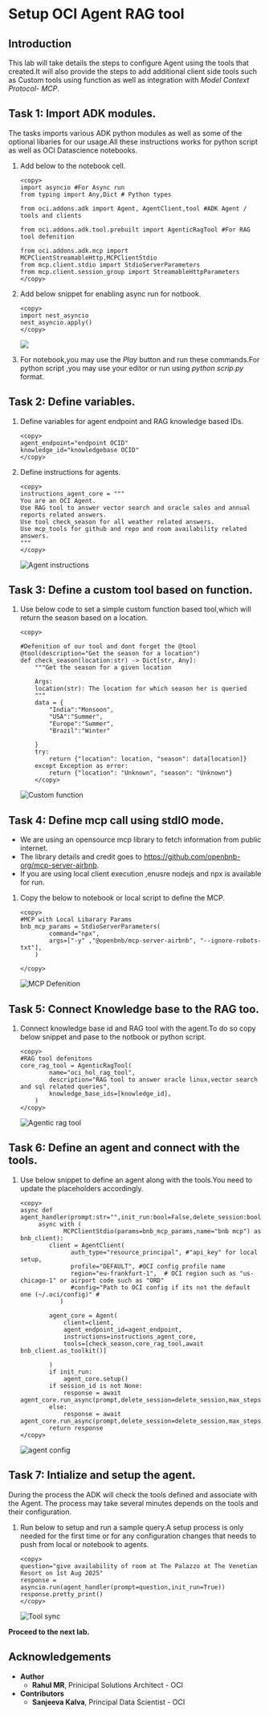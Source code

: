 # Setup OCI Agent RAG tool

## Introduction

This lab will take details the steps to configure Agent using the tools that created.It will also provide the steps to add additional client side tools such as Custom tools using function as well as integration with *Model Context Protocol- MCP*.

## Task 1: Import ADK modules.
The tasks imports various ADK python modules as well as some of the optional libaries for our usage.All these instructions works for python script as well as OCI Datascience notebooks.

1. Add below to the notebook cell.

    ```
    <copy>
    import asyncio #For Async run 
    from typing import Any,Dict # Python types 

    from oci.addons.adk import Agent, AgentClient,tool #ADK Agent / tools and clients

    from oci.addons.adk.tool.prebuilt import AgenticRagTool #For RAG tool defenition 

    from oci.addons.adk.mcp import MCPClientStreamableHttp,MCPClientStdio
    from mcp.client.stdio import StdioServerParameters
    from mcp.client.session_group import StreamableHttpParameters
    </copy>
    ```
1. Add below snippet for enabling async run for notbook.

    ```
    <copy>
    import nest_asyncio
    nest_asyncio.apply()
    </copy>
    ```

    ![](images/module_import.png)
1. For notebook,you may use the *Play* button and run these commands.For python script ,you may use your editor or run using *python scrip.py* format.


## Task 2: Define variables.

1. Define variables for agent endpoint and RAG knowledge based IDs.

    ```
    <copy>
    agent_endpoint="endpoint OCID"
    knowledge_id="knowledgebase OCID"
    </copy>
    ```
1. Define instructions for agents.

    ```
    <copy>
    instructions_agent_core = """
    You are an OCI Agent.
    Use RAG tool to answer vector search and oracle sales and annual reports related answers.
    Use tool check_season for all weather related answers.
    Use mcp_tools for github and repo and room availability related answers.
    """
    </copy>
    ```

    ![Agent instructions](images/agent_instructions.png)

## Task 3: Define a custom tool based on function.

1. Use below code to set a simple custom function based tool,which will return the season based on a location.

    ```
    <copy>

    #Defenition of our tool and dont forget the @tool
    @tool(description="Get the season for a location")
    def check_season(location:str) -> Dict[str, Any]:
        """Get the season for a given location

        Args:
        location(str): The location for which season her is queried
        """
        data = {
            "India":"Monsoon",
            "USA":"Summer",
            "Europe":"Summer",
            "Brazil":"Winter"

        }
        try:
            return {"location": location, "season": data[location]}
        except Exception as error:
            return {"location": "Unknown", "season": "Unknown"}
        </copy>
    ```

    ![Custom function](images/custom_function.png)

## Task 4: Define mcp call using stdIO mode.

* We are using an opensource mcp library to fetch information from public internet.
* The library details and credit goes to https://github.com/openbnb-org/mcp-server-airbnb.
* If you are using local client execution ,enusre nodejs and npx is available for run.

1. Copy the below to notebook or local script to define the MCP.

    ```
    <copy>
    #MCP with Local Libarary Params 
    bnb_mcp_params = StdioServerParameters(
            command="npx",
            args=["-y" ,"@openbnb/mcp-server-airbnb", "--ignore-robots-txt"],
        )

    </copy>
    ```

    ![MCP Defenition](images/mcp.png)


## Task 5: Connect Knowledge base to the RAG too.

1. Connect knowledge base id and RAG tool with the agent.To do so copy below snippet and pase to the notbook or python script.

    ```
    <copy>
    #RAG tool defenitons
    core_rag_tool = AgenticRagTool(
            name="oci_hol_rag_tool",
            description="RAG tool to answer oracle linux,vector search and sql related queries",
            knowledge_base_ids=[knowledge_id],
        )
    </copy>
    ```

    ![Agentic rag tool](images/agent_rag.png)

## Task 6: Define an agent and connect with the tools.

1. Use below snippet to define an agent along with the tools.You need to update the placeholders accordingly.

    ```
    <copy>
    async def agent_handler(prompt:str="",init_run:bool=False,delete_session:bool=True,session_id:str=None):
         async with (
                MCPClientStdio(params=bnb_mcp_params,name="bnb mcp") as bnb_client):
            client = AgentClient(
                  auth_type="resource_principal", #"api_key" for local setup,
                  profile="DEFAULT", #OCI config profile name
                  region="eu-frankfurt-1",  # OCI region such as "us-chicago-1" or airport code such as "ORD"
                  #config="Path to OCI config if its not the default one (~/.oci/config)" #
               )
    
            agent_core = Agent(
                client=client,
                agent_endpoint_id=agent_endpoint,
                instructions=instructions_agent_core,
                tools=[check_season,core_rag_tool,await bnb_client.as_toolkit()]
                
            )
            if init_run:
                agent_core.setup()
            if session_id is not None:
                response = await agent_core.run_async(prompt,delete_session=delete_session,max_steps=5,session_id=session_id)
            else:
                response = await agent_core.run_async(prompt,delete_session=delete_session,max_steps=5)
            return response
    </copy>
    ```
    ![agent config](images/agent_setup.png)



## Task 7: Intialize and setup the agent.
During the process the ADK will check the tools defined and associate with the Agent.
The process may take several minutes depends on the tools and their configuration.

1. Run below to setup and run a sample query.A setup process is only needed for the first time or for any configuration changes that needs to push from local or notebook to agents.

    ```
    <copy>
    question="give availability of room at The Palazzo at The Venetian Resort on 1st Aug 2025"
    response = asyncio.run(agent_handler(prompt=question,init_run=True)) 
    response.pretty_print()
    </copy>
    ```
    ![Tool sync](images/tool_sync.png)



**Proceed to the next lab.**

## Acknowledgements

* **Author**
    * **Rahul MR**, Prinicipal Solutions Architect - OCI 
* **Contributors**
    * **Sanjeeva Kalva**, Principal Data Scientist - OCI 